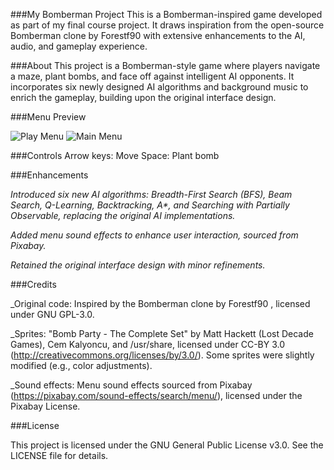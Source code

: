 ###My Bomberman Project
This is a Bomberman-inspired game developed as part of my final course project. It draws inspiration from the open-source Bomberman clone by Forestf90 with extensive enhancements to the AI, audio, and gameplay experience.

###About
This project is a Bomberman-style game where players navigate a maze, plant bombs, and face off against intelligent AI opponents. It incorporates six newly designed AI algorithms and background music to enrich the gameplay, building upon the original interface design.


###Menu Preview

![Play Menu](menu1.gif)
![Main Menu](menu2.gif)

###Controls
Arrow keys: Move
Space: Plant bomb

###Enhancements

_Introduced six new AI algorithms: Breadth-First Search (BFS), Beam Search, Q-Learning, Backtracking, A*, and Searching with Partially Observable, replacing the original AI implementations._

_Added menu sound effects to enhance user interaction, sourced from Pixabay._

_Retained the original interface design with minor refinements._


###Credits

_Original code: Inspired by the Bomberman clone by Forestf90 , licensed under GNU GPL-3.0.

_Sprites: "Bomb Party - The Complete Set" by Matt Hackett (Lost Decade Games), Cem Kalyoncu, and /usr/share, licensed under CC-BY 3.0 (http://creativecommons.org/licenses/by/3.0/). Some sprites were slightly modified (e.g., color adjustments).

_Sound effects: Menu sound effects sourced from Pixabay (https://pixabay.com/sound-effects/search/menu/), licensed under the Pixabay License.


###License

This project is licensed under the GNU General Public License v3.0. See the LICENSE file for details.
